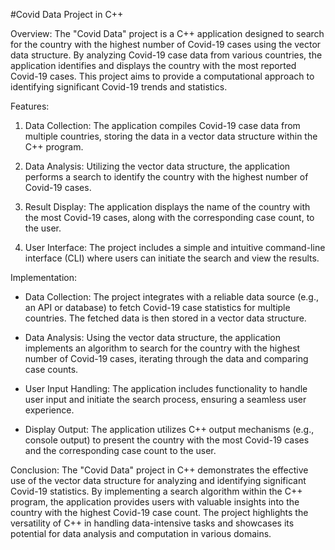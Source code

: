 #Covid Data Project in C++

Overview:
The "Covid Data" project is a C++ application designed to search for the country with the highest number of Covid-19 cases using the vector data structure. By analyzing Covid-19 case data from various countries, the application identifies and displays the country with the most reported Covid-19 cases. This project aims to provide a computational approach to identifying significant Covid-19 trends and statistics.

Features:

1. Data Collection: The application compiles Covid-19 case data from multiple countries, storing the data in a vector data structure within the C++ program.

2. Data Analysis: Utilizing the vector data structure, the application performs a search to identify the country with the highest number of Covid-19 cases.

3. Result Display: The application displays the name of the country with the most Covid-19 cases, along with the corresponding case count, to the user.

4. User Interface: The project includes a simple and intuitive command-line interface (CLI) where users can initiate the search and view the results.

Implementation:

* Data Collection: The project integrates with a reliable data source (e.g., an API or database) to fetch Covid-19 case statistics for multiple countries. The fetched data is then stored in a vector data structure.

* Data Analysis: Using the vector data structure, the application implements an algorithm to search for the country with the highest number of Covid-19 cases, iterating through the data and comparing case counts.

* User Input Handling: The application includes functionality to handle user input and initiate the search process, ensuring a seamless user experience.

* Display Output: The application utilizes C++ output mechanisms (e.g., console output) to present the country with the most Covid-19 cases and the corresponding case count to the user.

Conclusion:
The "Covid Data" project in C++ demonstrates the effective use of the vector data structure for analyzing and identifying significant Covid-19 statistics. By implementing a search algorithm within the C++ program, the application provides users with valuable insights into the country with the highest Covid-19 case count. The project highlights the versatility of C++ in handling data-intensive tasks and showcases its potential for data analysis and computation in various domains.
